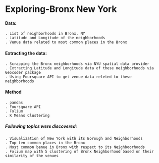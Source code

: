 # Exploring-Bronx New York
#### Data:
    . List of neighborhoods in Bronx, NY
    . Latitude and Longitude of the neighborhoods
    . Venue data related to most common places in the Bronx
#### Extracting the data:
    . Scrapping the Bronx neighborhoods via NYU spatial data provider
    . Extracting Latitude and Longitude data of these neighborhoods via Geocoder package
    . Using Foursquare API to get venue data releted to these neighborhoods
    
#### Method
    . pandas
    . Foursquare API
    . Folium
    . K Means Clustering
    
##### Following topics were discovered:
    . Visualization of New York with its Borough and Neighborhoods 
    . Top ten common places in the Bronx
    . Most common benue in Bronx with respect to its Neighboorhoods
    . Folium map with 5 clustering of Bronx Neighborhood based on their similarity of the venues
  
